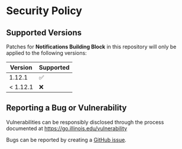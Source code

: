 # Security Policy

## Supported Versions

Patches for **Notifications Building Block** in this repository will only be applied to the following versions:

| Version | Supported          |
| ------- | ------------------ |
| 1.12.1   | :white_check_mark: |
| < 1.12.1 | :x:                |

## Reporting a Bug or Vulnerability

Vulnerabilities can be responsibly disclosed through the process
 documented at https://go.illinois.edu/vulnerability

Bugs can be reported by creating a [GitHub issue](https://github.com/rokwire/notifications-building-block/issues/new?assignees=&labels=bug&template=bug_report.md&title=%5BBUG%5D+).